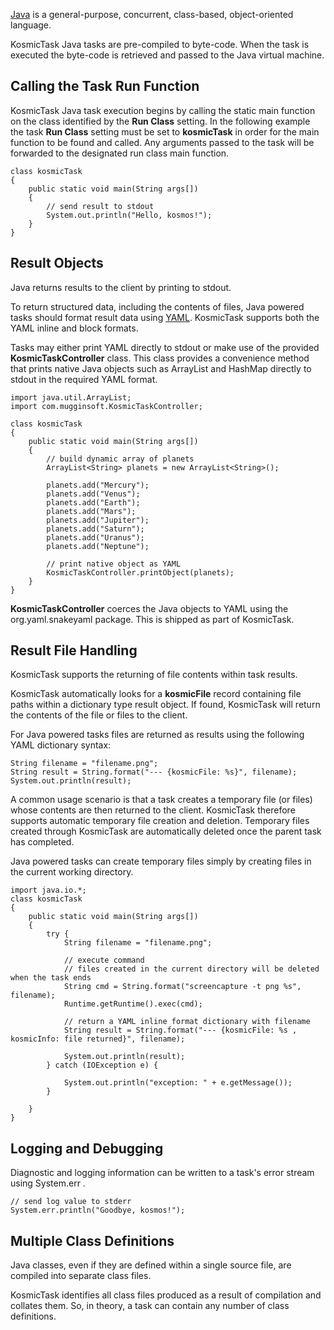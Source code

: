 
[Java](http://www.oracle.com/technetwork/java/index.html) is a general-purpose, concurrent, class-based, object-oriented language.

KosmicTask Java tasks are pre-compiled to byte-code. When the task is executed the byte-code is retrieved and passed to the Java virtual machine.


Calling the Task Run Function
-----------------------------

KosmicTask Java task execution begins by calling the static main function on the class identified by the **Run Class** setting. In the following example the task **Run Class** setting must be set to **kosmicTask** in order for the main function to be found and called. Any arguments passed to the task will be forwarded to the designated run class main function.

	class kosmicTask
	{ 
		public static void main(String args[])
	    {
	    	// send result to stdout
			System.out.println("Hello, kosmos!");
		}
	}

Result Objects
--------------

Java returns results to the client by printing to stdout.

To return structured data, including the contents of files, Java powered tasks should format result data using [YAML](http://en.wikipedia.org/wiki/YAML). KosmicTask supports both the YAML inline and block formats.

Tasks may either print YAML directly to stdout or make use of the provided **KosmicTaskController** class. This class provides a convenience method that prints native Java objects such as ArrayList and HashMap directly to stdout in the required YAML format.

	import java.util.ArrayList;
	import com.mugginsoft.KosmicTaskController;
	
	class kosmicTask
	{ 
		public static void main(String args[])
	    {
	    	// build dynamic array of planets
	    	ArrayList<String> planets = new ArrayList<String>();
	    	
	    	planets.add("Mercury");
	    	planets.add("Venus");
	    	planets.add("Earth");
	    	planets.add("Mars");
	    	planets.add("Jupiter");
	    	planets.add("Saturn");
	    	planets.add("Uranus");
	    	planets.add("Neptune");
	    
	    	// print native object as YAML
			KosmicTaskController.printObject(planets);
		}
	}

**KosmicTaskController** coerces the Java objects to YAML using the org.yaml.snakeyaml package. This is shipped as part of KosmicTask.

Result File Handling
--------------------

KosmicTask supports the returning of file contents within task results. 

KosmicTask automatically looks for a **kosmicFile** record containing file paths within a dictionary type result object. If found, KosmicTask will return the contents of the file or files to the client.

For Java powered tasks files are returned as results using the following YAML dictionary syntax:

	String filename = "filename.png";
	String result = String.format("--- {kosmicFile: %s}", filename);
	System.out.println(result);

A common usage scenario is that a task creates a temporary file (or files) whose contents are then returned to the client. KosmicTask therefore supports automatic temporary file creation and deletion. Temporary files created through KosmicTask are automatically deleted once the parent task has completed.

Java powered tasks can create temporary files simply by creating files in the current working directory.

	import java.io.*;
	class kosmicTask
	{ 
		public static void main(String args[])
	    {
	    	try {
	    		String filename = "filename.png";
	    		
	    		// execute command
	    		// files created in the current directory will be deleted when the task ends
	    		String cmd = String.format("screencapture -t png %s", filename);
	    		Runtime.getRuntime().exec(cmd);
	    	
	    		// return a YAML inline format dictionary with filename
	    		String result = String.format("--- {kosmicFile: %s , kosmicInfo: file returned}", filename);
	
				System.out.println(result);
			} catch (IOException e) {
				
				System.out.println("exception: " + e.getMessage());
			}
			
		}
	}


Logging and Debugging
---------------------

Diagnostic and logging information can be written to a task's error stream using System.err . 

	// send log value to stderr
	System.err.println("Goodbye, kosmos!");


Multiple Class Definitions
--------------------------

Java classes, even if they are defined within a single source file, are compiled into separate class files.

KosmicTask identifies all class files produced as a result of compilation and collates them. So, in theory, a task can contain any number of class definitions.
